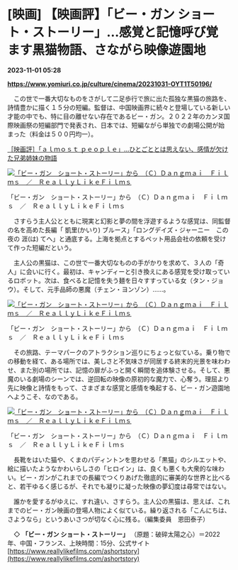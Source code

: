 # [映画] 【映画評】「ビー・ガン ショート・ストーリー」…感覚と記憶呼び覚ます黒猫物語、さながら映像遊園地

**2023-11-01 05:28**

**https://www.yomiuri.co.jp/culture/cinema/20231031-OYT1T50196/**

　この世で一番大切なものをさがして二足歩行で旅に出た孤独な黒猫の旅路を、詩情豊かに描く１５分の短編。監督は、中国映画界に続々と登場している新しい才能の中でも、特に目の離せない存在であるビー・ガン。２０２２年のカンヌ国際映画祭の短編部門で発表され、日本では、短編ながら単独での劇場公開が始まった（料金は５００円均一）。

[［映画評］「ａｌｍｏｓｔ ｐｅｏｐｌｅ」…ひとごととは思えない、感情が欠けた兄弟姉妹の物語](https://www.yomiuri.co.jp/culture/cinema/20230928-OYT1T50244/)

[![「ビー・ガン　ショート・ストーリー」から　（Ｃ）Ｄａｎｇｍａｉ　Ｆｉｌｍｓ　／　ＲｅａｌｌｙＬｉｋｅＦｉｌｍｓ](https://www.yomiuri.co.jp/media/2023/10/20231031-OYT1I50133-1.jpg)](https://www.yomiuri.co.jp/pluralphoto/20231031-OYT1I50133/)

「ビー・ガン　ショート・ストーリー」から　（Ｃ）Ｄａｎｇｍａｉ　Ｆｉｌｍｓ　／　ＲｅａｌｌｙＬｉｋｅＦｉｌｍｓ

　さすらう主人公とともに現実と幻影と夢の間を浮遊するような感覚は、同監督の名を高めた長編「 凱里(かいり) ブルース」「ロングデイズ・ジャーニー　この夜の 涯(は) てへ」と通底する。上海を拠点とするペット用品会社の依頼を受けて作った短編だという。

　主人公の黒猫は、この世で一番大切なものの手がかりを求めて、３人の「奇人」に会いに行く。最初は、キャンディーと引き換えにある感覚を受け取っているロボット。次は、食べると記憶を失う麺を日々すすっている女（タン・ジョウ）。そして、元手品師の悪魔（チェン・ヨンゾン）……。

[![「ビー・ガン　ショート・ストーリー」から　（Ｃ）Ｄａｎｇｍａｉ　Ｆｉｌｍｓ　／　ＲｅａｌｌｙＬｉｋｅＦｉｌｍｓ](https://www.yomiuri.co.jp/media/2023/10/20231031-OYT1I50134-1.jpg)](https://www.yomiuri.co.jp/pluralphoto/20231031-OYT1I50134/)

「ビー・ガン　ショート・ストーリー」から　（Ｃ）Ｄａｎｇｍａｉ　Ｆｉｌｍｓ　／　ＲｅａｌｌｙＬｉｋｅＦｉｌｍｓ

　その旅路、テーマパークのアトラクション巡りにちょっと似ている。乗り物での移動を経て、ある場所では、美しさと不気味さが同居する終末的光景を味わわせ、また別の場所では、記憶の扉がふっと開く瞬間を追体験させる。そして、悪魔のいる劇場のシーンでは、逆回転の映像の原初的な魔力で、心奪う。理屈より先に映像と詩情をもって、さまざまな感覚と感情を喚起する、ビー・ガン遊園地へようこそ、なのである。

[![「ビー・ガン　ショート・ストーリー」から　（Ｃ）Ｄａｎｇｍａｉ　Ｆｉｌｍｓ　／　ＲｅａｌｌｙＬｉｋｅＦｉｌｍｓ](https://www.yomiuri.co.jp/media/2023/10/20231031-OYT1I50132-1.jpg)](https://www.yomiuri.co.jp/pluralphoto/20231031-OYT1I50132/)

「ビー・ガン　ショート・ストーリー」から　（Ｃ）Ｄａｎｇｍａｉ　Ｆｉｌｍｓ　／　ＲｅａｌｌｙＬｉｋｅＦｉｌｍｓ

　長靴をはいた猫や、くまのパディントンを思わせる「黒猫」のシルエットや、絵に描いたようなかわいらしさの「ヒロイン」は、良くも悪くも大衆的な味わい。ビー・ガンがこれまでの長編でつくりあげた徹底的に審美的な世界と比べると、若干ゆるく感じるが、それでも凝りに凝った映像の夢幻度は尋常ではない。

　誰かを愛するがゆえに、すれ違い、さすらう。主人公の黒猫は、思えば、これまでのビー・ガン映画の登場人物によく似ている。繰り返される「こんにちは、さようなら」というあいさつが切なく心に残る。（編集委員　恩田泰子）

　◇ **「ビー・ガン ショート・ストーリー」** （原題：破碎太陽之心）＝2022年、中国・フランス、上映時間：15分、公式サイト [https://www.reallylikefilms.com/ashortstory](https://www.reallylikefilms.com/ashortstory)